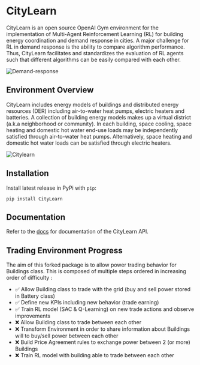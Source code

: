 # CityLearn
CityLearn is an open source OpenAI Gym environment for the implementation of Multi-Agent Reinforcement Learning (RL) for building energy coordination and demand response in cities. A major challenge for RL in demand response is the ability to compare algorithm performance. Thus, CityLearn facilitates and standardizes the evaluation of RL agents such that different algorithms can be easily compared with each other.

![Demand-response](https://github.com/intelligent-environments-lab/CityLearn/blob/master/assets/images/dr.jpg)

## Environment Overview

CityLearn includes energy models of buildings and distributed energy resources (DER) including air-to-water heat pumps, electric heaters and batteries. A collection of building energy models makes up a virtual district (a.k.a neighborhood or community). In each building, space cooling, space heating and domestic hot water end-use loads may be independently satisfied through air-to-water heat pumps. Alternatively, space heating and domestic hot water loads can be satisfied through electric heaters.

![Citylearn](https://github.com/intelligent-environments-lab/CityLearn/blob/master/assets/images/citylearn_systems.png)

## Installation
Install latest release in PyPi with `pip`:
```console
pip install CityLearn
```

## Documentation
Refer to the [docs](https://intelligent-environments-lab.github.io/CityLearn/) for documentation of the CityLearn API.

## Trading Environment Progress
The aim of this forked package is to allow power trading behavior for Buildings class. 
This is composed of multiple steps ordered in increasing order of difficulty :

* ✅ Allow Building class to trade with the grid (buy and sell power stored in Battery class)
* ✅ Define new KPIs including new behavior (trade earning)
* ✅ Train RL model (SAC & Q-Learning) on new trade actions and observe improvements
* ❌ Allow Building class to trade between each other
* ❌ Transform Environment in order to share information about Buildings will to buy/sell power between each other
* ❌ Build Price Agreement rules to exchange power between 2 (or more) Buildings
* ❌ Train RL model with building able to trade between each other 

